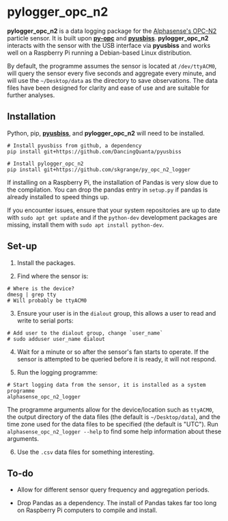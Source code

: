 # pylogger_opc_n2 

**pylogger_opc_n2** is a data logging package for the [Alphasense's OPC-N2](http://www.alphasense.com/index.php/products/optical-particle-counter/) particle sensor. It is built upon [**py-opc**](http://py-opc.readthedocs.io) and [**pyusbiss**](https://github.com/DancingQuanta/pyusbiss). **pylogger_opc_n2** interacts with the sensor with the USB interface via **pyusbiss** and works well on a Raspberry Pi running a Debian-based Linux distribution. 

By default, the programme assumes the sensor is located at `/dev/ttyACM0`, will query the sensor every five seconds and aggregate every minute, and will use the `~/Desktop/data` as the directory to save observations. The data files have been designed for clarity and ease of use and are suitable for further analyses. 

## Installation

Python, pip, [**pyusbiss**](https://github.com/DancingQuanta/pyusbiss), and **pylogger_opc_n2** will need to be installed.

```
# Install pyusbiss from github, a dependency
pip install git+https://github.com/DancingQuanta/pyusbiss

# Install pylogger_opc_n2
pip install git+https://github.com/skgrange/py_opc_n2_logger
```

If installing on a Raspberry Pi, the installation of Pandas is very slow due to the compilation. You can drop the pandas entry in `setup.py` if pandas is already installed to speed things up. 

If you encounter issues, ensure that your system repositories are up to date with `sudo apt get update` and if the `python-dev` development packages are missing, install them with `sudo apt install python-dev`. 

## Set-up

  1. Install the packages. 
  
  2. Find where the sensor is:

```
# Where is the device?
dmesg | grep tty
# Will probably be ttyACM0
```

  3. Ensure your user is in the `dialout` group, this allows a user to read and write to serial ports:
  
```
# Add user to the dialout group, change `user_name`
# sudo adduser user_name dialout
```

  4. Wait for a minute or so after the sensor's fan starts to operate. If the sensor is attempted to be queried before it is ready, it will not respond. 

  5. Run the logging programme: 
  
```
# Start logging data from the sensor, it is installed as a system programme
alphasense_opc_n2_logger
```

The programme arguments allow for the device/location such as `ttyACM0`, the output directory of the data files (the default is `~/Desktop/data`), and the time zone used for the data files to be specified (the default is "UTC"). Run `alphasense_opc_n2_logger --help` to find some help information about these arguments. 

  6. Use the `.csv` data files for something interesting. 

## To-do 

   - Allow for different sensor query frequency and aggregation periods.
   
   - Drop Pandas as a dependency. The install of Pandas takes far too long on Raspberry Pi computers to compile and install. 
